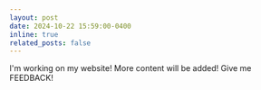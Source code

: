 ```yaml
---
layout: post
date: 2024-10-22 15:59:00-0400
inline: true
related_posts: false
---
```


I'm working on my website! More content will be added! Give me FEEDBACK!

